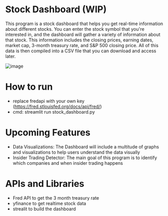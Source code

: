 # Stock Dashboard (WIP)
This program is a stock dashboard that helps you get real-time information about different stocks. You can enter the stock symbol that you're interested in, and the dashboard will gather a variety of information about that stock. This information includes the closing prices, earning dates, market cap, 3-month treasury rate, and S&P 500 closing price. All of this data is then compiled into a CSV file that you can download and access later.

![image](https://user-images.githubusercontent.com/30853467/228386850-e442a62b-24c1-4a1a-93b1-c16f6d65f717.png)


# How to run
- replace fredapi with your own key (https://fred.stlouisfed.org/docs/api/fred/)
- cmd: streamlit run stock_dashboard.py

# Upcoming Features
- Data Visualizations: The Dashboard will include a multitude of graphs and visualizations to help users understand the data visually
- Insider Trading Detector: The main goal of this program is to identify which companies and when insider trading happens

# APIs and Libraries
- Fred API to get the 3 month treasury rate
- yfinance to get realtime stock data
- strealit to build the dashboard
